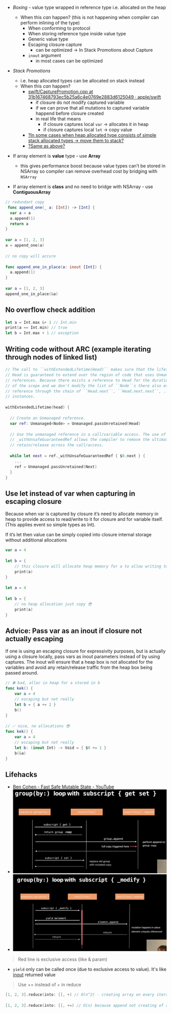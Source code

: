 - *Boxing* - value type wrapped in reference type i.e. allocated on the heap
	- When this *can* happen? (this is not happening when compiler can perform inlining of the type)
		- When conforming to protocol
		- When storing reference type inside value type
		- Generic value type
		- Escaping closure capture
			- can be optimized -> In Stack Promotions about Capture
		- `inout` argument
			- in most cases can be optimized 
- *Stack Promotions*
	- i.e. heap allocated types can be allocated on stack instead
	- When this *can* happen?
		- [swift/CapturePromotion.cpp at 31b167468793ec5b25a6c4e0769e2883d6125049 · apple/swift](https://github.com/apple/swift/blob/31b167468793ec5b25a6c4e0769e2883d6125049/lib/SILOptimizer/IPO/CapturePromotion.cpp)
			- if closure do not modify captured variable 
			- if we can prove that all mutations to captured variable happend before closure created
			- in real life that means
				- if closure captures local `var` -> allocates it in heap
				- if closure captures local `let` -> copy value
		- [?In some cases when heap allocated type consists of simple stack allocated types -> move them to stack?](https://github.com/apple/swift/blob/62ccf81f7748e3e2c8626354d1ecb3adbd26b063/lib/SILOptimizer/Mandatory/PredictableMemOpt.cpp)
		- [?Same as above?](https://github.com/apple/swift/blob/62ccf81f7748e3e2c8626354d1ecb3adbd26b063/lib/SILOptimizer/Transforms/AllocBoxToStack.cpp)

- If array element is **value** type - use **Array**
	- this gives performance boost because value types can’t be stored in NSArray so compiler can remove overhead cost by bridging with `NSArray`
- If array element is **class** and no need to bridge with NSArray - use **ContiguousArray**

```swift
// redundant copy
 func append_one(_ a: [Int]) -> [Int] {
  var a = a
  a.append(1)
  return a
}

var a = [1, 2, 3]
a = append_one(a)

// no copy will accure 

func append_one_in_place(a: inout [Int]) {
  a.append(1)
}

var a = [1, 2, 3]
append_one_in_place(&a)
```

## No overflow check addition

```swift
let a = Int.max &+ 1 // Int.min
print(a == Int.min) // true
let b = Int.max + 1 // exception
```

## Writing code without ARC (example iterating through nodes of linked list)

```swift
// The call to ``withExtendedLifetime(Head)`` makes sure that the lifetime of
// Head is guaranteed to extend over the region of code that uses Unmanaged
// references. Because there exists a reference to Head for the duration
// of the scope and we don't modify the list of ``Node``s there also exist a
// reference through the chain of ``Head.next``, ``Head.next.next``, ...
// instances.

withExtendedLifetime(head) {

  // Create an Unmanaged reference.
  var ref: Unmanaged<Node> = Unmanaged.passUnretained(Head)

  // Use the unmanaged reference in a call/variable access. The use of
  // _withUnsafeGuaranteedRef allows the compiler to remove the ultimate
  // retain/release across the call/access.

  while let next = ref._withUnsafeGuaranteedRef { $0.next } {
    ...
    ref = Unmanaged.passUnretained(Next)
  }
}
```

## Use let instead of var when capturing in escaping closure

Because when var is captured by closure it’s need to allocate memory in heap to provide access to read/write to it for closure and for variable itself. (This applies event so simple types as Int).

If it’s let then value can be simply copied into closure internal storage without additional allocations

```swift
var a = 4

let b = {
    // this closure will allocate heap memory for a to allow writing to it 
    print(a)
}

let a = 4

let b = {
    // no heap allocation just copy 😎
    print(a)
}
```

## Advice: Pass var as an inout if closure not actually escaping

If one is using an escaping closure for expressivity purposes, but is actually using a closure locally, pass vars as inout parameters instead of by using captures. The inout will ensure that a heap box is not allocated for the variables and avoid any retain/release traffic from the heap box being passed around.

```swift
// ⛔️ bad, alloc in heap for a stored in b
func kek() {
    var a = 4
    // escaping but not really 
    let b = { a += 1 }
    b()
}

// ✅ nice, no allocations 😎
func kek() {
    var a = 4
    // escaping but not really 
    let b: (inout Int) -> Void = { $0 += 1 }
    b(&a)
}
```

## Lifehacks

- [Ben Cohen - Fast Safe Mutable State - YouTube](https://www.youtube.com/watch?v=BXJIIQ-B4-E)
- ![](Writing%20High-Performance%20Swift%20Code/group(by_)_loop_with_subscript__get_set.png)
- ![](Writing%20High-Performance%20Swift%20Code/mutation_happens_in-place.png)

> Red line is exclusive access (like & param)

- `yield` only can be called once (due to exclusive access to value). It's like [inout](inout.md)  returned value

> Use += instead of + in reduce

```swift
[1, 2, 3].reduce(into: [], +) // O(n^2) - creating array on every iteration 

[1, 2, 3].reduce(into: [], +=) // O(n) because append not creating of array every time
```
